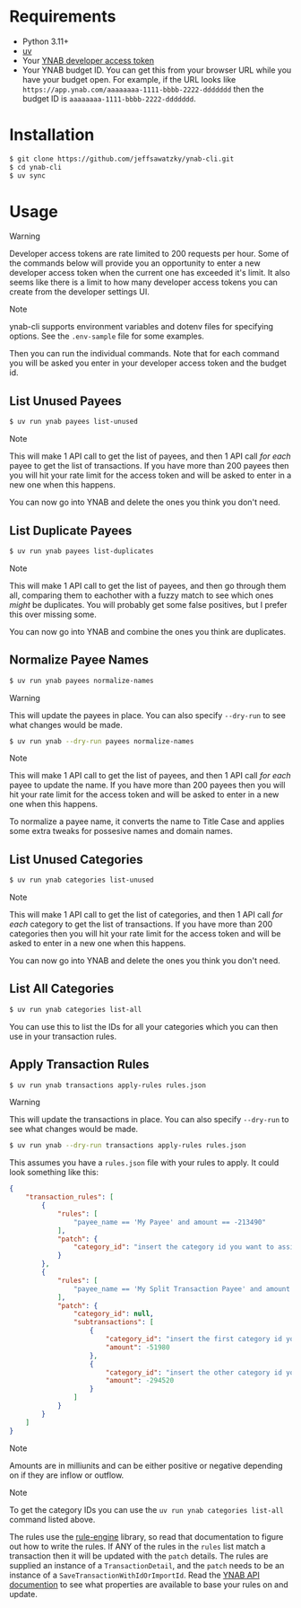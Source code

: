 # Requirements

- Python 3.11+
- [uv](https://docs.astral.sh/uv/)
- Your [YNAB developer access token](https://api.ynab.com/#personal-access-tokens)
- Your YNAB budget ID. You can get this from your browser URL while you have your budget open. For example, if the URL looks like `https://app.ynab.com/aaaaaaaa-1111-bbbb-2222-ddddddd` then the budget ID is `aaaaaaaa-1111-bbbb-2222-ddddddd`.

# Installation
```bash
$ git clone https://github.com/jeffsawatzky/ynab-cli.git
$ cd ynab-cli
$ uv sync
```

# Usage
> [!WARNING]
> Developer access tokens are rate limited to 200 requests per hour. Some of the commands below will provide you an opportunity to enter a new developer access token when the current one has exceeded it's limit. It also seems like there is a limit to how many developer access tokens you can create from the developer settings UI.

> [!NOTE]
> ynab-cli supports environment variables and dotenv files for specifying options. See the `.env-sample` file for some examples.

Then you can run the individual commands. Note that for each command you will be asked you enter in your developer access token and the budget id.

## List Unused Payees
```bash
$ uv run ynab payees list-unused
```
> [!NOTE]
> This will make 1 API call to get the list of payees, and then 1 API call *for each* payee to get the list of transactions. If you have more than 200 payees then you will hit your rate limit for the access token and will be asked to enter in a new one when this happens.

You can now go into YNAB and delete the ones you think you don't need.

## List Duplicate Payees
```bash
$ uv run ynab payees list-duplicates
```
> [!NOTE]
> This will make 1 API call to get the list of payees, and then go through them all, comparing them to eachother with a fuzzy match to see which ones *might* be duplicates. You will probably get some false positives, but I prefer this over missing some.

You can now go into YNAB and combine the ones you think are duplicates.

## Normalize Payee Names
```bash
$ uv run ynab payees normalize-names
```
> [!WARNING]
> This will update the payees in place. You can also specify `--dry-run` to see what changes would be made.

```bash
$ uv run ynab --dry-run payees normalize-names
```

> [!NOTE]
> This will make 1 API call to get the list of payees, and then 1 API call *for each* payee to update the name. If you have more than 200 payees then you will hit your rate limit for the access token and will be asked to enter in a new one when this happens.

To normalize a payee name, it converts the name to Title Case and applies some extra tweaks for possesive names and domain names.

## List Unused Categories
```bash
$ uv run ynab categories list-unused
```
> [!NOTE]
> This will make 1 API call to get the list of categories, and then 1 API call *for each* category to get the list of transactions. If you have more than 200 categories then you will hit your rate limit for the access token and will be asked to enter in a new one when this happens.

You can now go into YNAB and delete the ones you think you don't need.

## List All Categories
```bash
$ uv run ynab categories list-all
```

You can use this to list the IDs for all your categories which you can then use in your transaction rules.

## Apply Transaction Rules
```bash
$ uv run ynab transactions apply-rules rules.json
```
> [!WARNING]
> This will update the transactions in place. You can also specify `--dry-run` to see what changes would be made.

```bash
$ uv run ynab --dry-run transactions apply-rules rules.json
```
This assumes you have a `rules.json` file with your rules to apply. It could look something like this:
```json
{
    "transaction_rules": [
        {
            "rules": [
                "payee_name == 'My Payee' and amount == -213490"
            ],
            "patch": {
                "category_id": "insert the category id you want to assign it to here"
            }
        },
        {
            "rules": [
                "payee_name == 'My Split Transaction Payee' and amount == -346500"
            ],
            "patch": {
                "category_id": null,
                "subtransactions": [
                    {
                        "category_id": "insert the first category id you want to assign it to here",
                        "amount": -51980
                    },
                    {
                        "category_id": "insert the other category id you want to assign it to here",
                        "amount": -294520
                    }
                ]
            }
        }
    ]
}
```
> [!NOTE]
> Amounts are in milliunits and can be either positive or negative depending on if they are inflow or outflow.

> [!NOTE]
> To get the category IDs you can use the `uv run ynab categories list-all` command listed above.

The rules use the [rule-engine](https://zerosteiner.github.io/rule-engine/getting_started.html) library, so read that documentation to figure out how to write the rules. If ANY of the rules in the `rules` list match a transaction then it will be updated with the `patch` details.
The rules are supplied an instance of a `TransactionDetail`, and the `patch` needs to be an instance of a `SaveTransactionWithIdOrImportId`. Read the [YNAB API documention](https://api.ynab.com/v1) to see what properties are available to base your rules on and update.